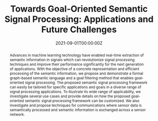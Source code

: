 ---
title: "Towards Goal-Oriented Semantic Signal Processing: Applications and Future Challenges"
authors:
- Mert Kalfa, Mehmetcan Gok, Arda Atalik, Busra Tegin, Tolga M. Duman, Orhan Arikan
#author_notes:
#- "Equal contribution"
#- "Equal contribution"
date: "2021-09-01T00:00:00Z"
doi: ""

# Schedule page publish date (NOT publication's date).
#publishDate: "2017-01-01T00:00:00Z"

# Publication type.
# Accepts a single type but formatted as a YAML list (for Hugo requirements).
# Enter a publication type from the CSL standard.
#publication_types: ["article-journal"]

# Publication name and optional abbreviated publication name.
#publication: "*Journal of Source Themes, 1*(1)"
#publication_short: ""

abstract: Advances in machine learning technology have enabled real-time extraction of semantic information in signals which can revolutionize signal processing techniques and improve their performance significantly for the next generation of applications. With the objective of a concrete representation and efficient processing of the semantic information, we propose and demonstrate a formal graph-based semantic language and a goal filtering method that enables goal-oriented signal processing. The proposed semantic signal processing framework can easily be tailored for specific applications and goals in a diverse range of signal processing applications. To illustrate its wide range of applicability, we investigate several use cases and provide details on how the proposed goal-oriented semantic signal processing framework can be customized. We also investigate and propose techniques for communications where sensor data is semantically processed and semantic information is exchanged across a sensor network.

#tags:
#- Source Themes
featured: false

# links:
# - name: ""
#   url: ""
url_pdf: 'https://arxiv.org/abs/2109.11885'
#url_code: 'https://github.com/wowchemy/wowchemy-hugo-themes'
url_dataset: ''
url_poster: ''
url_project: ''
url_slides: ''
url_source: ''
url_video: ''

# Featured image
# To use, add an image named `featured.jpg/png` to your page's folder. 
image:
#  caption: 'Image credit: [**Unsplash**](https://unsplash.com/photos/jdD8gXaTZsc)'
  focal_point: ""
  preview_only: false

# Associated Projects (optional).
#   Associate this publication with one or more of your projects.
#   Simply enter your project's folder or file name without extension.
#   E.g. `internal-project` references `content/project/internal-project/index.md`.
#   Otherwise, set `projects: []`.
projects: []

# Slides (optional).
#   Associate this publication with Markdown slides.
#   Simply enter your slide deck's filename without extension.
#   E.g. `slides: "example"` references `content/slides/example/index.md`.
#   Otherwise, set `slides: ""`.
#slides: example
---